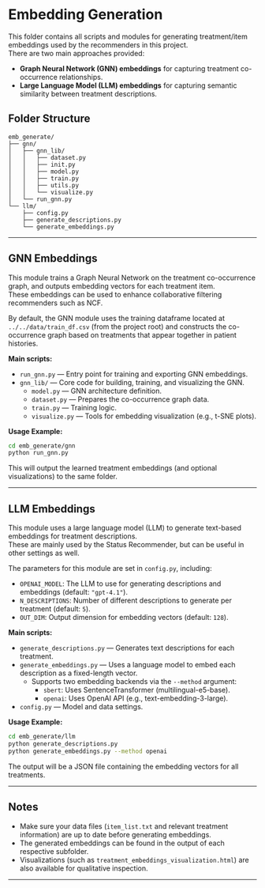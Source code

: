 # Embedding Generation

This folder contains all scripts and modules for generating treatment/item embeddings used by the recommenders in this project.  
There are two main approaches provided:

- **Graph Neural Network (GNN) embeddings** for capturing treatment co-occurrence relationships.
- **Large Language Model (LLM) embeddings** for capturing semantic similarity between treatment descriptions.

## Folder Structure

```
emb_generate/
├── gnn/
│   ├── gnn_lib/
│   │   ├── dataset.py
│   │   ├── init.py
│   │   ├── model.py
│   │   ├── train.py
│   │   ├── utils.py
│   │   └── visualize.py
│   └── run_gnn.py
└── llm/
    ├── config.py
    ├── generate_descriptions.py
    └── generate_embeddings.py
```
---

## GNN Embeddings

This module trains a Graph Neural Network on the treatment co-occurrence graph, and outputs embedding vectors for each treatment item.  
These embeddings can be used to enhance collaborative filtering recommenders such as NCF.

By default, the GNN module uses the training dataframe located at `../../data/train_df.csv` (from the project root) and constructs the co-occurrence graph based on treatments that appear together in patient histories.

**Main scripts:**

- `run_gnn.py` — Entry point for training and exporting GNN embeddings.
- `gnn_lib/` — Core code for building, training, and visualizing the GNN.
    - `model.py` — GNN architecture definition.
    - `dataset.py` — Prepares the co-occurrence graph data.
    - `train.py` — Training logic.
    - `visualize.py` — Tools for embedding visualization (e.g., t-SNE plots).

**Usage Example:**

```bash
cd emb_generate/gnn
python run_gnn.py
```

This will output the learned treatment embeddings (and optional visualizations) to the same folder.

---

## LLM Embeddings

This module uses a large language model (LLM) to generate text-based embeddings for treatment descriptions.  
These are mainly used by the Status Recommender, but can be useful in other settings as well.

The parameters for this module are set in `config.py`, including:

- `OPENAI_MODEL`: The LLM to use for generating descriptions and embeddings (default: `"gpt-4.1"`).
- `N_DESCRIPTIONS`: Number of different descriptions to generate per treatment (default: `5`).
- `OUT_DIM`: Output dimension for embedding vectors (default: `128`).

**Main scripts:**

- `generate_descriptions.py` — Generates text descriptions for each treatment.
- `generate_embeddings.py` — Uses a language model to embed each description as a fixed-length vector.
    - Supports two embedding backends via the `--method` argument:
        - `sbert`: Uses SentenceTransformer (multilingual-e5-base).
        - `openai`: Uses OpenAI API (e.g., text-embedding-3-large).
- `config.py` — Model and data settings.

**Usage Example:**
```bash
cd emb_generate/llm
python generate_descriptions.py
python generate_embeddings.py --method openai
```

The output will be a JSON file containing the embedding vectors for all treatments.

---

## Notes

- Make sure your data files (`item_list.txt` and relevant treatment information) are up to date before generating embeddings.
- The generated embeddings can be found in the output of each respective subfolder.
- Visualizations (such as `treatment_embeddings_visualization.html`) are also available for qualitative inspection.

---
